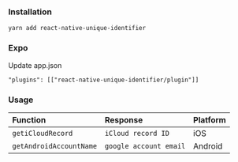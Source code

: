 ### Installation

```
yarn add react-native-unique-identifier
```
### Expo

Update app.json

```
"plugins": [["react-native-unique-identifier/plugin"]]
```
### Usage

| Function | Response | Platform |
| :-------- | :------- | :------- |
| `getiCloudRecord`      | `iCloud record ID` | iOS |
| `getAndroidAccountName`      | `google account email` | Android|
